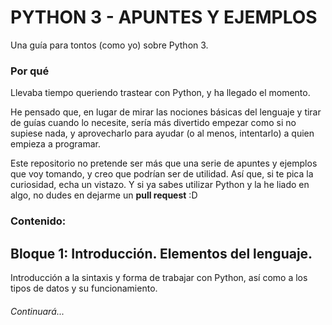 # PYTHON 3 - APUNTES Y EJEMPLOS

Una guía para tontos (como yo) sobre Python 3.

### Por qué
Llevaba tiempo queriendo trastear con Python, y ha llegado el momento.

He pensado que, en lugar de mirar las nociones básicas del lenguaje y tirar
de guías cuando lo necesite, sería más divertido empezar como si no supiese
nada, y aprovecharlo para ayudar (o al menos, intentarlo) a quien empieza a 
programar. 

Este repositorio no pretende ser más que una serie de apuntes y 
ejemplos que voy tomando, y creo que podrían ser de utilidad. Así que, si 
te pica la curiosidad, echa un vistazo. Y si ya sabes utilizar Python y la he 
liado en algo, no dudes en dejarme un **pull request** :D 

### Contenido:

## Bloque 1: Introducción. Elementos del lenguaje.

Introducción a la sintaxis y forma de trabajar con Python, así como a los tipos
de datos y su funcionamiento.

###### Continuará...


